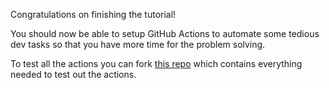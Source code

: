 
Congratulations on finishing the tutorial!

You should now be able to setup GitHub Actions to automate some tedious dev tasks so that you have more time for the problem solving.

To test all the actions you can fork [this repo](https://github.com/halvtomat/katacoda-github-action-example) which contains everything needed to test out the actions.
